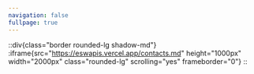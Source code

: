 ```yaml
---
navigation: false
fullpage: true
---
```

::div{class="border rounded-lg shadow-md"}
:iframe{src="https://eswapis.vercel.app/contacts.md" height="1000px" width="2000px" class="rounded-lg" scrolling="yes" frameborder="0"}
::




